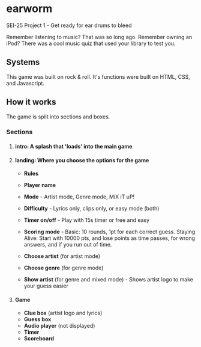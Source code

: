 # earworm
SEI-25 Project 1 - Get ready for ear drums to bleed

Remember listening to music? That was so long ago.
Remember owning an iPod? There was a cool music quiz that used your library to test you.

## Systems
This game was built on rock & roll. It's functions were built on HTML, CSS, and Javascript.

## How it works
The game is split into sections and boxes.

### Sections
1. #### intro: A splash that 'loads' into the main game

1. ####  landing: Where you choose the options for the game
    * **Rules**
    * **Player name**
    * **Mode** - Artist mode, Genre mode, MiX iT uP!
    * **Difficulty** - Lyrics only, clips only, or easy mode (both)
    * **Timer on/off** - Play with 15s timer or free and easy
    * **Scoring mode** - Basic: 10 rounds, 1pt for each correct guess. Staying Alive: Start with 10000 pts, and lose points as time passes, for wrong answers, and if you run out of time.
    
    * **Choose artist** (for artist mode)
    * **Choose genre** (for genre mode)
    * **Show artist** (for genre and mixed mode) - Shows artist logo to make your guess easier
1. #### Game
    * **Clue box** (artist logo and lyrics)
    * **Guess box**
    * **Audio player** (not displayed)
    * **Timer**
    * **Scoreboard**
